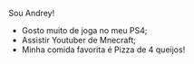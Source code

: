 Sou Andrey!

- Gosto muito de joga no meu PS4;
- Assistir Youtuber de Mnecraft;
- Minha comida favorita é Pizza de 4 queijos!
